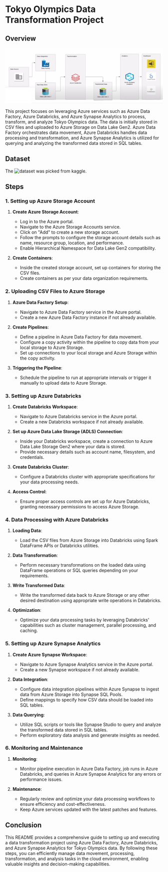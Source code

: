 # Tokyo Olympics Data Transformation Project

## Overview

![Architecture](https://github.com/SChandel-cmd/Azure-Tokyo-Olympics/blob/main/architecture.bmp)

This project focuses on leveraging Azure services such as Azure Data Factory, Azure Databricks, and Azure Synapse Analytics to process, transform, and analyze Tokyo Olympics data. The data is initially stored in CSV files and uploaded to Azure Storage on Data Lake Gen2. Azure Data Factory orchestrates data movement, Azure Databricks handles data processing and transformation, and Azure Synapse Analytics is utilized for querying and analyzing the transformed data stored in SQL tables.

## Dataset
The ![dataset](https://www.kaggle.com/datasets/arjunprasadsarkhel/2021-olympics-in-tokyo?resource=download) was picked from kaggle.


## Steps

### 1. Setting up Azure Storage Account
1. **Create Azure Storage Account**: 
    - Log in to the Azure portal.
    - Navigate to the Azure Storage Accounts service.
    - Click on "Add" to create a new storage account.
    - Follow the prompts to configure the storage account details such as name, resource group, location, and performance.
    - Enable Hierarchical Namespace for Data Lake Gen2 compatibility.

2. **Create Containers**: 
    - Inside the created storage account, set up containers for storing the CSV files.
    - Create containers as per your data organization requirements.

### 2. Uploading CSV Files to Azure Storage
1. **Azure Data Factory Setup**:
    - Navigate to Azure Data Factory service in the Azure portal.
    - Create a new Azure Data Factory instance if not already available.

2. **Create Pipelines**:
    - Define a pipeline in Azure Data Factory for data movement.
    - Configure a copy activity within the pipeline to copy data from your local storage to Azure Storage.
    - Set up connections to your local storage and Azure Storage within the copy activity.

3. **Triggering the Pipeline**:
    - Schedule the pipeline to run at appropriate intervals or trigger it manually to upload data to Azure Storage.

### 3. Setting up Azure Databricks
1. **Create Databricks Workspace**:
    - Navigate to Azure Databricks service in the Azure portal.
    - Create a new Databricks workspace if not already available.

2. **Set up Azure Data Lake Storage (ADLS) Connection**:
    - Inside your Databricks workspace, create a connection to Azure Data Lake Storage Gen2 where your data is stored.
    - Provide necessary details such as account name, filesystem, and credentials.

3. **Create Databricks Cluster**:
    - Configure a Databricks cluster with appropriate specifications for your data processing needs.

4. **Access Control**:
    - Ensure proper access controls are set up for Azure Databricks, granting necessary permissions to access Azure Storage.

### 4. Data Processing with Azure Databricks
1. **Loading Data**:
    - Load the CSV files from Azure Storage into Databricks using Spark DataFrame APIs or Databricks utilities.

2. **Data Transformation**:
    - Perform necessary transformations on the loaded data using DataFrame operations or SQL queries depending on your requirements.

3. **Write Transformed Data**:
    - Write the transformed data back to Azure Storage or any other desired destination using appropriate write operations in Databricks.

4. **Optimization**:
    - Optimize your data processing tasks by leveraging Databricks' capabilities such as cluster management, parallel processing, and caching.

### 5. Setting up Azure Synapse Analytics
1. **Create Azure Synapse Workspace**:
    - Navigate to Azure Synapse Analytics service in the Azure portal.
    - Create a new Synapse workspace if not already available.

2. **Data Integration**:
    - Configure data integration pipelines within Azure Synapse to ingest data from Azure Storage into Synapse SQL Pools.
    - Define mappings to specify how CSV data should be loaded into SQL tables.

3. **Data Querying**:
    - Utilize SQL scripts or tools like Synapse Studio to query and analyze the transformed data stored in SQL tables.
    - Perform exploratory data analysis and generate insights as needed.

### 6. Monitoring and Maintenance
1. **Monitoring**:
    - Monitor pipeline execution in Azure Data Factory, job runs in Azure Databricks, and queries in Azure Synapse Analytics for any errors or performance issues.

2. **Maintenance**:
    - Regularly review and optimize your data processing workflows to ensure efficiency and cost-effectiveness.
    - Keep Azure services updated with the latest patches and features.

## Conclusion
This README provides a comprehensive guide to setting up and executing a data transformation project using Azure Data Factory, Azure Databricks, and Azure Synapse Analytics for Tokyo Olympics data. By following these steps, you can efficiently manage data movement, processing, transformation, and analysis tasks in the cloud environment, enabling valuable insights and decision-making capabilities.
